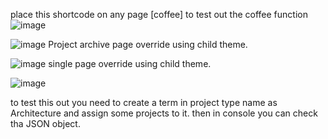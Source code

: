 place this shortcode on any page 
[coffee]
to test out the coffee function
![image](https://github.com/user-attachments/assets/545b2e54-3725-4e64-85ab-02f2dc736507)


![image](https://github.com/user-attachments/assets/615ac204-e00d-417d-8302-89a4825b55e4)
Project archive page 
override
using child theme.


![image](https://github.com/user-attachments/assets/9afe4ddc-321e-4cb4-8f40-a8a7c7d3271a)
single page override using child theme.


![image](https://github.com/user-attachments/assets/f6d7d5b1-0250-4f59-85bd-ced8ffb19ed4)

to test this out you need to create a term in project type name as Architecture and assign some projects to it.
then in console you can check tha JSON object.

